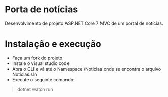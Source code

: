 # Porta de notícias
Desenvolvimento de projeto ASP.NET Core 7 MVC de um portal de notícias.
# Instalação e execução
- Faça um fork do projeto
- Instale o visual studio code
- Abra o CLI e vá até o Namespace \Noticias onde se encontra o arquivo Noticias.sln
- Execute o seguinte comando: 
> dotnet watch run
